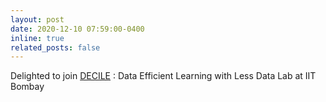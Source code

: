 ```yaml
---
layout: post
date: 2020-12-10 07:59:00-0400
inline: true
related_posts: false
---
```


Delighted to join [DECILE](https://decile.org/) : Data Efficient Learning with Less Data Lab at IIT Bombay